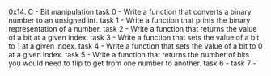 0x14. C - Bit manipulation
task 0 - Write a function that converts a binary number to an unsigned int.
task 1 - Write a function that prints the binary representation of a number.
task 2 - Write a function that returns the value of a bit at a given index.
task 3 - Write a function that sets the value of a bit to 1 at a given index.
task 4 - Write a function that sets the value of a bit to 0 at a given index.
task 5 - Write a function that returns the number of bits you would need to flip to get from one number to another.
task 6 - 
task 7 - 
